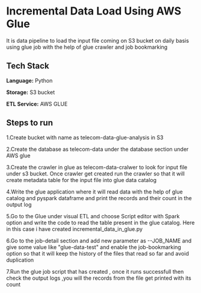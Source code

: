 # Incremental Data Load Using AWS Glue

It is data pipeline to load the input file coming on S3 bucket on daily basis using glue job with the help of glue crawler and job bookmarking

## Tech Stack

**Language:** Python

**Storage:**  S3 bucket

**ETL Service:** AWS GLUE

## Steps to run 

1.Create bucket with name as telecom-data-glue-analysis in S3

2.Create the database as telecom-data under the database section under AWS glue

3.Create the crawler in glue as telecom-data-cralwer to look for input file under s3 bucket. Once crawler get created run the crawler
  so that it will create metadata table for the input file into glue data catalog

4.Write the glue application where it will read data with the help of glue catalog and pyspark dataframe and print the records and their count in the output log

5.Go to the Glue under visual ETL and choose Script editor with Spark option and write the code to read the table present in the glue catalog.
  Here in this case i have created incremental_data_in_glue.py 

6.Go to the job-detail section and add new parameter as --JOB_NAME and give some value like "glue-data-test" and enable the job-bookmarking option so that it will keep the
  history of the files that read so far and avoid duplication

7.Run the glue job script that has created , once it runs successfull then check the output logs ,you will the records from the file get printed with its count

